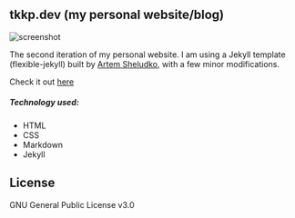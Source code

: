 ## tkkp.dev (my personal website/blog)

![screenshot](https://github.com/tylerkkp/tylerkkp.github.io/blob/master/assets/img/tkkp_dev.png)

The second iteration of my personal website. I am using a Jekyll template (flexible-jekyll) built by [Artem Sheludko](https://github.com/artemsheludko), with a few minor modifications. 

Check it out [here](https://www.tkkp.dev)

##### Technology used:
* HTML
* CSS
* Markdown
* Jekyll

## License

GNU General Public License v3.0


